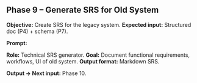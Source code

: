 ## **Phase 9 – Generate SRS for Old System**

**Objective:** Create SRS for the legacy system.
**Expected input:** Structured doc (P4) + schema (P7).

**Prompt:**

 **Role:** Technical SRS generator.
 **Goal:** Document functional requirements, workflows, UI of old system.
 **Output format:** Markdown SRS.

**Output → Next input:** Phase 10.